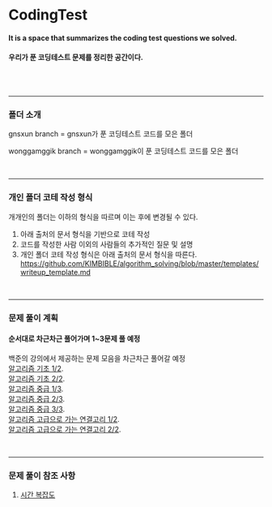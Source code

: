 # CodingTest

#### It is a space that summarizes the coding test questions we solved.
#### 우리가 푼 코딩테스트 문제를 정리한 공간이다.

<br>

<!-- 
---------------------------------------
### 멤버 소개
[![Solved.ac프로필](http://mazassumnida.wtf/api/v2/generate_badge?boj=wonggamggik)](https://solved.ac/wonggamggik)
-->
<br>

---------------------------------------
### 폴더 소개
gnsxun branch = gnsxun가 푼 코딩테스트 코드를 모은 폴더

wonggamggik branch = wonggamggik이 푼 코딩테스트 코드를 모은 폴더

<br>

---------------------------------------

### 개인 폴더 코테 작성 형식
개개인의 폴더는 이하의 형식을 따르며 이는 후에 변경될 수 있다.
1. 아래 출처의 문서 형식을 기반으로 코테 작성
2. 코드를 작성한 사람 이외의 사람들의 추가적인 질문 및 설명
3. 개인 폴더 코테 작성 형식은 아래 출처의 문서 형식을 따른다.
    https://github.com/KIMBIBLE/algorithm_solving/blob/master/templates/writeup_template.md
   
<br>

---------------------------------------

### 문제 풀이 계획
#### 순서대로 차근차근 풀어가며 1~3문제 풀 예정 
백준의 강의에서 제공하는 문제 모음을 차근차근 풀어갈 예정<br>
[알고리즘 기초 1/2](https://code.plus/course/41).<br>
[알고리즘 기초 2/2](https://code.plus/course/42).<br>
[알고리즘 중급 1/3](https://code.plus/course/43).<br>
[알고리즘 중급 2/3](https://code.plus/course/44).<br>
[알고리즘 중급 3/3](https://code.plus/course/45).<br>
[알고리즘 고급으로 가는 연결고리 1/2](https://code.plus/course/46).<br>
[알고리즘 고급으로 가는 연결고리 2/2](https://code.plus/course/47).<br>
  



<br>

---------------------------------------

### 문제 풀이 참조 사항
1. [시간 복잡도](./additional_points/time_complexity.md)

